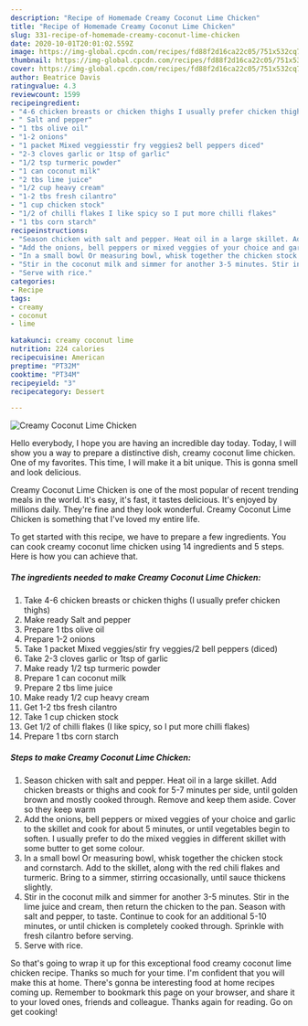 ```yaml
---
description: "Recipe of Homemade Creamy Coconut Lime Chicken"
title: "Recipe of Homemade Creamy Coconut Lime Chicken"
slug: 331-recipe-of-homemade-creamy-coconut-lime-chicken
date: 2020-10-01T20:01:02.559Z
image: https://img-global.cpcdn.com/recipes/fd88f2d16ca22c05/751x532cq70/creamy-coconut-lime-chicken-recipe-main-photo.jpg
thumbnail: https://img-global.cpcdn.com/recipes/fd88f2d16ca22c05/751x532cq70/creamy-coconut-lime-chicken-recipe-main-photo.jpg
cover: https://img-global.cpcdn.com/recipes/fd88f2d16ca22c05/751x532cq70/creamy-coconut-lime-chicken-recipe-main-photo.jpg
author: Beatrice Davis
ratingvalue: 4.3
reviewcount: 1599
recipeingredient:
- "4-6 chicken breasts or chicken thighs I usually prefer chicken thighs"
- " Salt and pepper"
- "1 tbs olive oil"
- "1-2 onions"
- "1 packet Mixed veggiesstir fry veggies2 bell peppers diced"
- "2-3 cloves garlic or 1tsp of garlic"
- "1/2 tsp turmeric powder"
- "1 can coconut milk"
- "2 tbs lime juice"
- "1/2 cup heavy cream"
- "1-2 tbs fresh cilantro"
- "1 cup chicken stock"
- "1/2 of chilli flakes I like spicy so I put more chilli flakes"
- "1 tbs corn starch"
recipeinstructions:
- "Season chicken with salt and pepper. Heat oil in a large skillet. Add chicken breasts or thighs and cook for 5-7 minutes per side, until golden brown and mostly cooked through. Remove and keep them aside. Cover so they keep warm"
- "Add the onions, bell peppers or mixed veggies of your choice and garlic to the skillet and cook for about 5 minutes, or until vegetables begin to soften. I usually prefer to do the mixed veggies in different skillet with some butter to get some colour."
- "In a small bowl Or measuring bowl, whisk together the chicken stock and cornstarch. Add to the skillet, along with the red chili flakes and turmeric. Bring to a simmer, stirring occasionally, until sauce thickens slightly."
- "Stir in the coconut milk and simmer for another 3-5 minutes. Stir in the lime juice and cream, then return the chicken to the pan. Season with salt and pepper, to taste. Continue to cook for an additional 5-10 minutes, or until chicken is completely cooked through. Sprinkle with fresh cilantro before serving."
- "Serve with rice."
categories:
- Recipe
tags:
- creamy
- coconut
- lime

katakunci: creamy coconut lime 
nutrition: 224 calories
recipecuisine: American
preptime: "PT32M"
cooktime: "PT34M"
recipeyield: "3"
recipecategory: Dessert

---
```



![Creamy Coconut Lime Chicken](https://img-global.cpcdn.com/recipes/fd88f2d16ca22c05/751x532cq70/creamy-coconut-lime-chicken-recipe-main-photo.jpg)

Hello everybody, I hope you are having an incredible day today. Today, I will show you a way to prepare a distinctive dish, creamy coconut lime chicken. One of my favorites. This time, I will make it a bit unique. This is gonna smell and look delicious.

Creamy Coconut Lime Chicken is one of the most popular of recent trending meals in the world. It's easy, it's fast, it tastes delicious. It's enjoyed by millions daily. They're fine and they look wonderful. Creamy Coconut Lime Chicken is something that I've loved my entire life.




To get started with this recipe, we have to prepare a few ingredients. You can cook creamy coconut lime chicken using 14 ingredients and 5 steps. Here is how you can achieve that.

<!--inarticleads1-->

##### The ingredients needed to make Creamy Coconut Lime Chicken:

1. Take 4-6 chicken breasts or chicken thighs (I usually prefer chicken thighs)
1. Make ready  Salt and pepper
1. Prepare 1 tbs olive oil
1. Prepare 1-2 onions
1. Take 1 packet Mixed veggies/stir fry veggies/2 bell peppers (diced)
1. Take 2-3 cloves garlic or 1tsp of garlic
1. Make ready 1/2 tsp turmeric powder
1. Prepare 1 can coconut milk
1. Prepare 2 tbs lime juice
1. Make ready 1/2 cup heavy cream
1. Get 1-2 tbs fresh cilantro
1. Take 1 cup chicken stock
1. Get 1/2 of chilli flakes (I like spicy, so I put more chilli flakes)
1. Prepare 1 tbs corn starch




<!--inarticleads2-->

##### Steps to make Creamy Coconut Lime Chicken:

1. Season chicken with salt and pepper. Heat oil in a large skillet. Add chicken breasts or thighs and cook for 5-7 minutes per side, until golden brown and mostly cooked through. Remove and keep them aside. Cover so they keep warm
1. Add the onions, bell peppers or mixed veggies of your choice and garlic to the skillet and cook for about 5 minutes, or until vegetables begin to soften. I usually prefer to do the mixed veggies in different skillet with some butter to get some colour.
1. In a small bowl Or measuring bowl, whisk together the chicken stock and cornstarch. Add to the skillet, along with the red chili flakes and turmeric. Bring to a simmer, stirring occasionally, until sauce thickens slightly.
1. Stir in the coconut milk and simmer for another 3-5 minutes. Stir in the lime juice and cream, then return the chicken to the pan. Season with salt and pepper, to taste. Continue to cook for an additional 5-10 minutes, or until chicken is completely cooked through. Sprinkle with fresh cilantro before serving.
1. Serve with rice.




So that's going to wrap it up for this exceptional food creamy coconut lime chicken recipe. Thanks so much for your time. I'm confident that you will make this at home. There's gonna be interesting food at home recipes coming up. Remember to bookmark this page on your browser, and share it to your loved ones, friends and colleague. Thanks again for reading. Go on get cooking!
